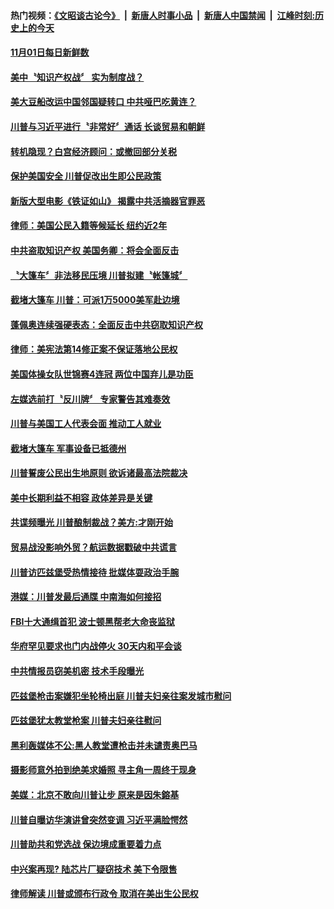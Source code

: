 #### 热门视频：[《文昭谈古论今》](https://github.com/gfw-breaker/wenzhao/blob/master/README.md?t=11020033) &nbsp;|&nbsp; [新唐人时事小品](https://github.com/gfw-breaker/ntdtv-comedy/blob/master/README.md?t=11020033) &nbsp;|&nbsp; [新唐人中国禁闻](https://github.com/gfw-breaker/ntdtv-news/blob/master/README.md?t=11020033) &nbsp;|&nbsp; [江峰时刻:历史上的今天](https://github.com/gfw-breaker/today-in-history/blob/master/README.md?t=11020033) 

#### [11月01日每日新鲜数](../pages/news203/a1397688.md?t=11020033) 

#### [美中〝知识产权战〞 实为制度战？](../pages/news203/a1397574.md?t=11020033) 

#### [美大豆船改运中国邻国疑转口 中共哑巴吃黄连？](../pages/news203/a1397677.md?t=11020033) 

#### [川普与习近平进行〝非常好〞通话 长谈贸易和朝鲜](../pages/news203/a1397674.md?t=11020033) 

#### [转机隐现？白宫经济顾问：或撤回部分关税](../pages/news203/a1397673.md?t=11020033) 

#### [保护美国安全 川普促改出生即公民政策](../pages/news203/a1397660.md?t=11020033) 

#### [新版大型电影《铁证如山》 揭露中共活摘器官罪恶](../pages/news203/a1397657.md?t=11020033) 

#### [律师：美国公民入籍等候延长 纽约近2年](../pages/news203/a1397641.md?t=11020033) 

#### [中共盗取知识产权 美国务卿：将会全面反击](../pages/news203/a1397639.md?t=11020033) 

#### [〝大篷车〞非法移民压境 川普拟建〝帐篷城〞](../pages/news203/a1397601.md?t=11020033) 

#### [截堵大篷车 川普：可派1万5000美军赴边境](../pages/news203/a1397581.md?t=11020033) 

#### [蓬佩奥连续强硬表态：全面反击中共窃取知识产权](../pages/news203/a1397597.md?t=11020033) 

#### [律师：美宪法第14修正案不保证落地公民权](../pages/news203/a1397579.md?t=11020033) 

#### [美国体操女队世锦赛4连冠 两位中国弃儿是功臣](../pages/news203/a1397576.md?t=11020033) 

#### [左媒选前打〝反川牌〞 专家警告其难奏效](../pages/news203/a1397575.md?t=11020033) 

#### [川普与美国工人代表会面 推动工人就业](../pages/news203/a1397572.md?t=11020033) 

#### [截堵大篷车 军事设备已抵德州](../pages/news203/a1397554.md?t=11020033) 

#### [川普誓废公民出生地原则 欲诉诸最高法院裁决](../pages/news203/a1397552.md?t=11020033) 

#### [美中长期利益不相容 政体差异是关键](../pages/news203/a1397543.md?t=11020033) 

#### [共谍频曝光 川普酿制裁战？美方:才刚开始](../pages/news203/a1397541.md?t=11020033) 

#### [贸易战没影响外贸？航运数据戳破中共谎言](../pages/news203/a1397531.md?t=11020033) 

#### [川普访匹兹堡受热情接待 批媒体耍政治手腕](../pages/news203/a1397528.md?t=11020033) 

#### [港媒：川普发最后通牒 中南海如何接招](../pages/news203/a1397481.md?t=11020033) 

#### [FBI十大通缉首犯 波士顿黑帮老大命丧监狱](../pages/news203/a1397468.md?t=11020033) 

#### [华府罕见要求也门内战停火 30天内和平会谈](../pages/news203/a1397467.md?t=11020033) 

#### [中共情报员窃美机密 技术手段曝光](../pages/news203/a1397457.md?t=11020033) 

#### [匹兹堡枪击案嫌犯坐轮椅出庭 川普夫妇亲往案发城市慰问](../pages/news203/a1397436.md?t=11020033) 

#### [匹兹堡犹太教堂枪案 川普夫妇亲往慰问](../pages/news203/a1397410.md?t=11020033) 

#### [黑利轰媒体不公:黑人教堂遭枪击并未谴责奥巴马](../pages/news203/a1397393.md?t=11020033) 

#### [摄影师意外拍到绝美求婚照 寻主角一周终于现身](../pages/news203/a1397424.md?t=11020033) 

#### [美媒：北京不敢向川普让步 原来是因朱鎔基](../pages/news203/a1397086.md?t=11020033) 

#### [川普自曝访华演讲曾突然变调 习近平满脸愕然](../pages/news203/a1397219.md?t=11020033) 

#### [川普助共和党选战 保边境成重要着力点](../pages/news203/a1397412.md?t=11020033) 

#### [中兴案再现? 陆芯片厂疑窃技术 美下令限售](../pages/news203/a1397407.md?t=11020033) 

#### [律师解读 川普或颁布行政令 取消在美出生公民权](../pages/news203/a1397404.md?t=11020033) 

